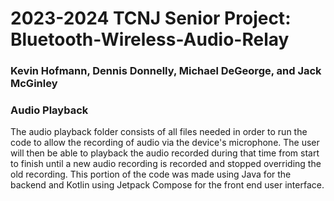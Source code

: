 # 2023-2024 TCNJ Senior Project: Bluetooth-Wireless-Audio-Relay
### Kevin Hofmann, Dennis Donnelly, Michael DeGeorge, and Jack McGinley

### Audio Playback
The audio playback folder consists of all files needed in order to run the code to allow the recording of audio via the device's microphone. The user will then be able to playback the audio recorded during that time from start to finish until a new audio recording is recorded and stopped overriding the old recording. This portion of the code was made using Java for the backend and Kotlin using Jetpack Compose for the front end user interface.
